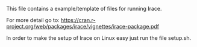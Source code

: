 This file contains a example/template of files for running Irace.

For more detail go to: https://cran.r-project.org/web/packages/irace/vignettes/irace-package.pdf

In order to make the setup of Irace on Linux easy just run the file setup.sh.